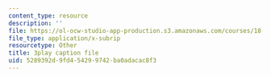 ```yaml
---
content_type: resource
description: ''
file: https://ol-ocw-studio-app-production.s3.amazonaws.com/courses/18-03sc-differential-equations-fall-2011/5289392d9fd454299742ba0adacac8f3_zreI4HllD80.vtt
file_type: application/x-subrip
resourcetype: Other
title: 3play caption file
uid: 5289392d-9fd4-5429-9742-ba0adacac8f3
---
```

